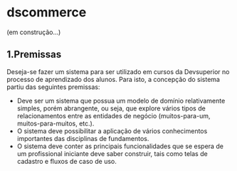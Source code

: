 # dscommerce
(em construção...)

## 1.Premissas

Deseja-se fazer um sistema para ser utilizado em cursos da Devsuperior no processo de aprendizado dos alunos. Para isto, a concepção do sistema partiu das seguintes premissas:

- Deve ser um sistema que possua um modelo de domínio relativamente simples, porém abrangente, ou seja, que explore vários tipos de relacionamentos entre as entidades de negócio (muitos-para-um, muitos-para-muitos, etc.).
- O sistema deve possibilitar a aplicação de vários conhecimentos importantes das disciplinas de fundamentos.
- O sistema deve conter as principais funcionalidades que se espera de um profissional iniciante deve saber construir, tais como telas de cadastro e fluxos de caso de uso.
